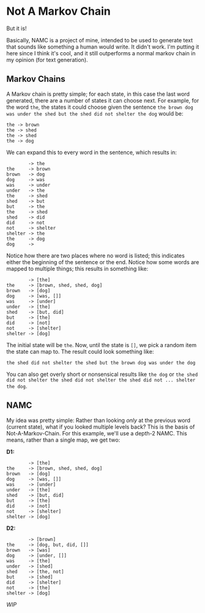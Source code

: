 # Not A Markov Chain

But it is!

Basically, NAMC is a project of mine, intended to be used to generate text that sounds like something a human would write. It didn't work. I'm putting it here since I think it's cool, and it still outperforms a normal markov chain in my opinion (for text generation).

## Markov Chains

A Markov chain is pretty simple; for each state, in this case the last word generated, there are a number of states it can choose next. For example, for the word `the`, the states it could choose given the sentence `the brown dog was under the shed but the shed did not shelter the dog` would be:

```
the -> brown
the -> shed
the -> shed
the -> dog
```

We can expand this to every word in the sentence, which results in:

```
        -> the
the     -> brown
brown   -> dog
dog     -> was
was     -> under
under   -> the
the     -> shed
shed    -> but
but     -> the
the     -> shed
shed    -> did
did     -> not
not     -> shelter
shelter -> the
the     -> dog
dog     -> 
```

Notice how there are two places where no word is listed; this indicates either the beginning of the sentence or the end. Notice how some words are mapped to multiple things; this results in something like:

```
        -> [the]
the     -> [brown, shed, shed, dog]
brown   -> [dog]
dog     -> [was, []]
was     -> [under]
under   -> [the]
shed    -> [but, did]
but     -> [the]
did     -> [not]
not     -> [shelter]
shelter -> [dog]
```

The initial state will be `the`. Now, until the state is `[]`, we pick a random item the state can map to. The result could look something like:

```
the shed did not shelter the shed but the brown dog was under the dog
```

You can also get overly short or nonsensical results like `the dog` or `the shed did not shelter the shed did not shelter the shed did not ... shelter the dog`.

## NAMC

My idea was pretty simple: Rather than looking _only_ at the previous word (current state), what if you looked multiple levels back? This is the basis of Not-A-Markov-Chain. For this example, we'll use a depth-2 NAMC. This means, rather than a single map, we get two:

**D1:**

```
        -> [the]
the     -> [brown, shed, shed, dog]
brown   -> [dog]
dog     -> [was, []]
was     -> [under]
under   -> [the]
shed    -> [but, did]
but     -> [the]
did     -> [not]
not     -> [shelter]
shelter -> [dog]
```

**D2:**

```
        -> [brown]
the     -> [dog, but, did, []]
brown   -> [was]
dog     -> [under, []]
was     -> [the]
under   -> [shed]
shed    -> [the, not]
but     -> [shed]
did     -> [shelter]
not     -> [the]
shelter -> [dog]
```

_WIP_
